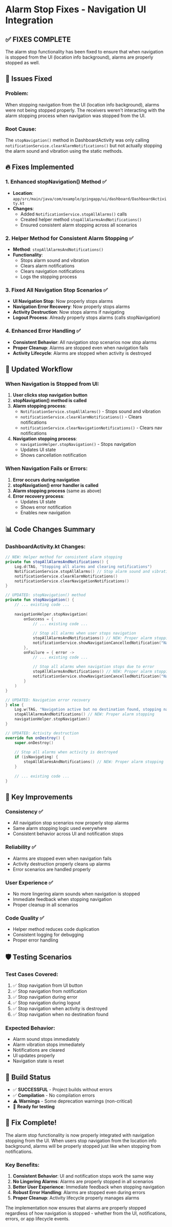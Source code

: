 # Alarm Stop Fixes - Navigation UI Integration

## ✅ FIXES COMPLETE

The alarm stop functionality has been fixed to ensure that when navigation is stopped from the UI (location info background), alarms are properly stopped as well.

## 🔧 Issues Fixed

### **Problem**: 
When stopping navigation from the UI (location info background), alarms were not being stopped properly. The receivers weren't interacting with the alarm stopping process when navigation was stopped from the UI.

### **Root Cause**: 
The `stopNavigation()` method in DashboardActivity was only calling `notificationService.clearAlarmNotifications()` but not actually stopping the alarm sound and vibration using the static methods.

## 🔥 Fixes Implemented

### 1. **Enhanced stopNavigation() Method** ✅
- **Location**: `app/src/main/java/com/example/gzingapp/ui/dashboard/DashboardActivity.kt`
- **Changes**:
  - Added `NotificationService.stopAllAlarms()` calls
  - Created helper method `stopAllAlarmsAndNotifications()`
  - Ensured consistent alarm stopping across all scenarios

### 2. **Helper Method for Consistent Alarm Stopping** ✅
- **Method**: `stopAllAlarmsAndNotifications()`
- **Functionality**:
  - Stops alarm sound and vibration
  - Clears alarm notifications
  - Clears navigation notifications
  - Logs the stopping process

### 3. **Fixed All Navigation Stop Scenarios** ✅
- **UI Navigation Stop**: Now properly stops alarms
- **Navigation Error Recovery**: Now properly stops alarms
- **Activity Destruction**: Now stops alarms if navigating
- **Logout Process**: Already properly stops alarms (calls stopNavigation)

### 4. **Enhanced Error Handling** ✅
- **Consistent Behavior**: All navigation stop scenarios now stop alarms
- **Proper Cleanup**: Alarms are stopped even when navigation fails
- **Activity Lifecycle**: Alarms are stopped when activity is destroyed

## 🔄 Updated Workflow

### When Navigation is Stopped from UI:

1. **User clicks stop navigation button**
2. **stopNavigation() method is called**
3. **Alarm stopping process**:
   - `NotificationService.stopAllAlarms()` - Stops sound and vibration
   - `notificationService.clearAlarmNotifications()` - Clears notifications
   - `notificationService.clearNavigationNotifications()` - Clears nav notifications
4. **Navigation stopping process**:
   - `navigationHelper.stopNavigation()` - Stops navigation
   - Updates UI state
   - Shows cancellation notification

### When Navigation Fails or Errors:

1. **Error occurs during navigation**
2. **stopNavigation() error handler is called**
3. **Alarm stopping process** (same as above)
4. **Error recovery process**:
   - Updates UI state
   - Shows error notification
   - Enables new navigation

## 📊 Code Changes Summary

### DashboardActivity.kt Changes:

```kotlin
// NEW: Helper method for consistent alarm stopping
private fun stopAllAlarmsAndNotifications() {
    Log.d(TAG, "Stopping all alarms and clearing notifications")
    NotificationService.stopAllAlarms() // Stop alarm sound and vibration
    notificationService.clearAlarmNotifications()
    notificationService.clearNavigationNotifications()
}

// UPDATED: stopNavigation() method
private fun stopNavigation() {
    // ... existing code ...
    
    navigationHelper.stopNavigation(
        onSuccess = {
            // ... existing code ...
            
            // Stop all alarms when user stops navigation
            stopAllAlarmsAndNotifications() // NEW: Proper alarm stopping
            notificationService.showNavigationCancelledNotification("Navigation cancelled by user")
        },
        onFailure = { error ->
            // ... existing code ...
            
            // Stop all alarms when navigation stops due to error
            stopAllAlarmsAndNotifications() // NEW: Proper alarm stopping
            notificationService.showNavigationCancelledNotification("Navigation cancelled due to error")
        }
    )
}

// UPDATED: Navigation error recovery
} else {
    Log.w(TAG, "Navigation active but no destination found, stopping navigation")
    stopAllAlarmsAndNotifications() // NEW: Proper alarm stopping
    navigationHelper.stopNavigation()
}

// UPDATED: Activity destruction
override fun onDestroy() {
    super.onDestroy()
    
    // Stop all alarms when activity is destroyed
    if (isNavigating) {
        stopAllAlarmsAndNotifications() // NEW: Proper alarm stopping
    }
    
    // ... existing code ...
}
```

## 🎯 Key Improvements

### **Consistency** ✅
- All navigation stop scenarios now properly stop alarms
- Same alarm stopping logic used everywhere
- Consistent behavior across UI and notification stops

### **Reliability** ✅
- Alarms are stopped even when navigation fails
- Activity destruction properly cleans up alarms
- Error scenarios are handled properly

### **User Experience** ✅
- No more lingering alarm sounds when navigation is stopped
- Immediate feedback when stopping navigation
- Proper cleanup in all scenarios

### **Code Quality** ✅
- Helper method reduces code duplication
- Consistent logging for debugging
- Proper error handling

## 🛡️ Testing Scenarios

### **Test Cases Covered**:
1. ✅ Stop navigation from UI button
2. ✅ Stop navigation from notification
3. ✅ Stop navigation during error
4. ✅ Stop navigation during logout
5. ✅ Stop navigation when activity is destroyed
6. ✅ Stop navigation when no destination found

### **Expected Behavior**:
- Alarm sound stops immediately
- Alarm vibration stops immediately
- Notifications are cleared
- UI updates properly
- Navigation state is reset

## 📱 Build Status

- ✅ **SUCCESSFUL** - Project builds without errors
- ✅ **Compilation** - No compilation errors
- ⚠️ **Warnings** - Some deprecation warnings (non-critical)
- 🔄 **Ready for testing**

## 🎉 Fix Complete!

The alarm stop functionality is now properly integrated with navigation stopping from the UI. When users stop navigation from the location info background, alarms will be properly stopped just like when stopping from notifications.

### **Key Benefits**:
1. **Consistent Behavior**: UI and notification stops work the same way
2. **No Lingering Alarms**: Alarms are properly stopped in all scenarios
3. **Better User Experience**: Immediate feedback when stopping navigation
4. **Robust Error Handling**: Alarms are stopped even during errors
5. **Proper Cleanup**: Activity lifecycle properly manages alarms

The implementation now ensures that alarms are properly stopped regardless of how navigation is stopped - whether from the UI, notifications, errors, or app lifecycle events.

